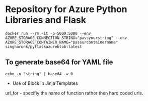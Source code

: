 
# Repository for Azure Python Libraries and Flask
```
docker run --rm -it -p 5000:5000 --env AZURE_STORAGE_CONNECTION_STRING="passyourstring" --env AZURE_STORAGE_CONTAINER_NAME="passurcontainername" singharunk/pyflaskazureblob:latest
```

## To generate base64 for YAML file

```
echo -n "string" | base64 -w 0
```


- Use of Block in Jinja Templates

url_for - specifiy the name of function rather then hard coded urls.